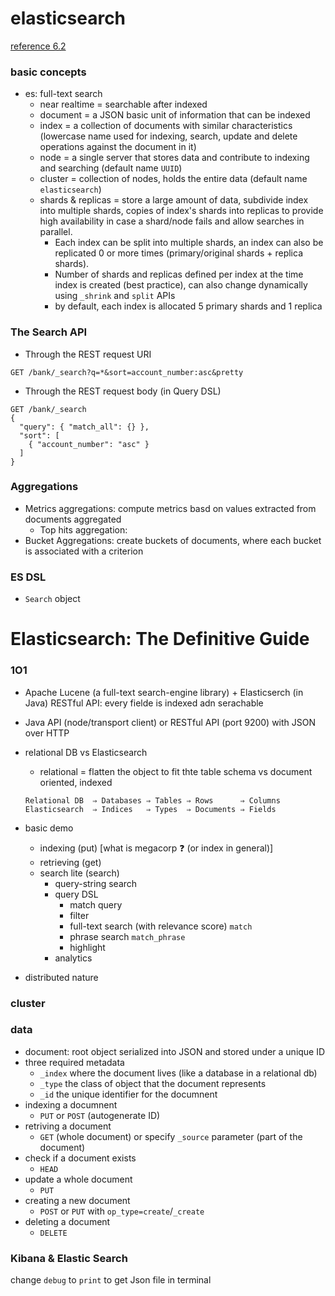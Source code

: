 # elasticsearch
[reference 6.2](https://www.elastic.co/guide/en/elasticsearch/reference/6.2/index.html)

### basic concepts
- es: full-text search
  - near realtime = searchable after indexed
  - document = a JSON basic unit of information that can be indexed
  - index = a collection of documents with similar characteristics (lowercase name used for indexing, search, update and delete operations against the document in it)
  - node = a single server that stores data and contribute to indexing and searching (default name `UUID`)
  - cluster = collection of nodes, holds the entire data (default name `elasticsearch`)
  - shards & replicas = store a large amount of data, subdivide index into multiple shards, copies of index's shards into replicas to provide high availability in case a shard/node fails and allow searches in parallel.
    - Each index can be split into multiple shards, an index can also be replicated 0 or more times (primary/original shards + replica shards).
    - Number of shards and replicas defined per index at the time index is created (best practice), can also change dynamically using `_shrink` and `split` APIs
    - by default, each index is allocated 5 primary shards and 1 replica

### The Search API
- Through the REST request URI
```
GET /bank/_search?q=*&sort=account_number:asc&pretty
```
- Through the REST request body (in Query DSL)
```
GET /bank/_search
{
  "query": { "match_all": {} },
  "sort": [
    { "account_number": "asc" }
  ]
}
```

### Aggregations
- Metrics aggregations: compute metrics basd on values extracted from documents aggregated
  - Top hits aggregation:
- Bucket Aggregations: create buckets of documents, where each bucket is associated with a criterion

### ES DSL
- `Search` object

# Elasticsearch: The Definitive Guide
### 1O1
- Apache Lucene (a full-text search-engine library) + Elasticserch (in Java) RESTful API: every fielde is indexed adn serachable
- Java API (node/transport client) or RESTful API (port 9200) with JSON over HTTP

- relational DB vs Elasticsearch
  - relational = flatten the object to fit thte table schema vs document oriented, indexed
  ```
  Relational DB  ⇒ Databases ⇒ Tables ⇒ Rows      ⇒ Columns
  Elasticsearch  ⇒ Indices   ⇒ Types  ⇒ Documents ⇒ Fields
  ```

- basic demo
  - indexing (put) [what is megacorp :question: (or index in general)]
  - retrieving (get)
  - search lite (search)
    - query-string search
    - query DSL
      - match query
      - filter
      - full-text search (with relevance score) `match`
      - phrase search `match_phrase`
      - highlight
    - analytics

- distributed nature

### cluster

### data
- document: root object serialized into JSON and stored under a unique ID
- three required metadata
  - `_index` where the document lives (like a database in a relational db)
  - `_type` the class of object that the document represents
  - `_id` the unique identifier for the documnent
- indexing a documnent
  - `PUT` or `POST` (autogenerate ID)
- retriving a document
  -  `GET` (whole document) or specify `_source` parameter (part of the document)
- check if a document exists
  -  `HEAD`
- update a whole document
  - `PUT`
- creating a new document
  - `POST` or `PUT` with `op_type=create`/`_create`
- deleting a document
  - `DELETE`

### Kibana & Elastic Search
change `debug` to `print` to get Json file in terminal
